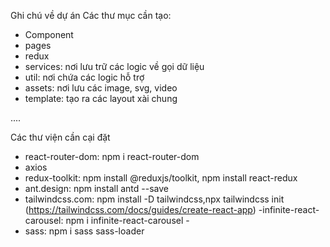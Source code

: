 Ghi chú về dự án
Các thư mục cần tạo:
- Component
- pages
- redux
- services: nơi lưu trữ các logic về gọi dữ liệu
- util: nơi chứa các logic hỗ trợ
- assets: nơi lưu các image, svg, video
- template: tạo ra các layout xài chung

....

Các thư viện cần cại đặt
- react-router-dom: npm i react-router-dom
- axios
- redux-toolkit: npm install @reduxjs/toolkit, npm install react-redux
- ant.design: npm install antd --save
- tailwindcss.com: npm install -D tailwindcss,npx tailwindcss init (https://tailwindcss.com/docs/guides/create-react-app)
-infinite-react-carousel: npm i infinite-react-carousel -
- sass: npm i sass sass-loader

